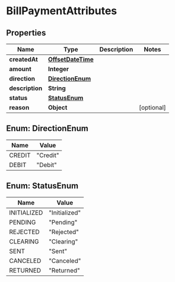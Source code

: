 # BillPaymentAttributes

## Properties
Name | Type | Description | Notes
------------ | ------------- | ------------- | -------------
**createdAt** | [**OffsetDateTime**](OffsetDateTime.md) |  | 
**amount** | **Integer** |  | 
**direction** | [**DirectionEnum**](#DirectionEnum) |  | 
**description** | **String** |  | 
**status** | [**StatusEnum**](#StatusEnum) |  | 
**reason** | **Object** |  |  [optional]

<a name="DirectionEnum"></a>
## Enum: DirectionEnum
Name | Value
---- | -----
CREDIT | &quot;Credit&quot;
DEBIT | &quot;Debit&quot;

<a name="StatusEnum"></a>
## Enum: StatusEnum
Name | Value
---- | -----
INITIALIZED | &quot;Initialized&quot;
PENDING | &quot;Pending&quot;
REJECTED | &quot;Rejected&quot;
CLEARING | &quot;Clearing&quot;
SENT | &quot;Sent&quot;
CANCELED | &quot;Canceled&quot;
RETURNED | &quot;Returned&quot;
